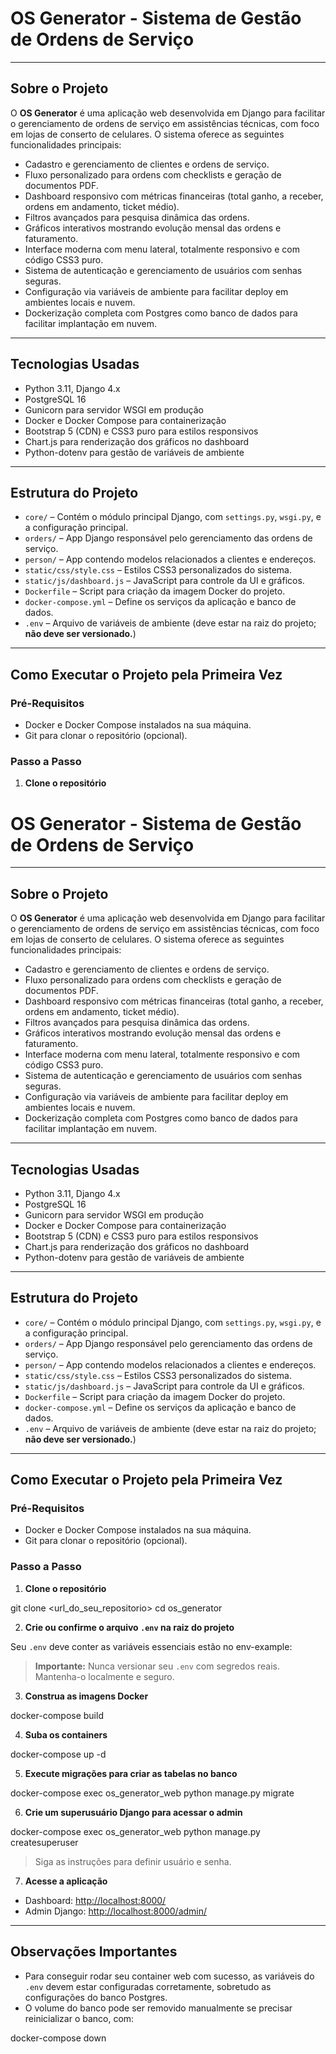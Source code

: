 # OS Generator - Sistema de Gestão de Ordens de Serviço

---

## Sobre o Projeto

O **OS Generator** é uma aplicação web desenvolvida em Django para facilitar o gerenciamento de ordens de serviço em assistências técnicas, com foco em lojas de conserto de celulares. O sistema oferece as seguintes funcionalidades principais:

- Cadastro e gerenciamento de clientes e ordens de serviço.
- Fluxo personalizado para ordens com checklists e geração de documentos PDF.
- Dashboard responsivo com métricas financeiras (total ganho, a receber, ordens em andamento, ticket médio).
- Filtros avançados para pesquisa dinâmica das ordens.
- Gráficos interativos mostrando evolução mensal das ordens e faturamento.
- Interface moderna com menu lateral, totalmente responsivo e com código CSS3 puro.
- Sistema de autenticação e gerenciamento de usuários com senhas seguras.
- Configuração via variáveis de ambiente para facilitar deploy em ambientes locais e nuvem.
- Dockerização completa com Postgres como banco de dados para facilitar implantação em nuvem.

---

## Tecnologias Usadas

- Python 3.11, Django 4.x
- PostgreSQL 16
- Gunicorn para servidor WSGI em produção
- Docker e Docker Compose para containerização
- Bootstrap 5 (CDN) e CSS3 puro para estilos responsivos
- Chart.js para renderização dos gráficos no dashboard
- Python-dotenv para gestão de variáveis de ambiente

---

## Estrutura do Projeto

- `core/` – Contém o módulo principal Django, com `settings.py`, `wsgi.py`, e a configuração principal.
- `orders/` – App Django responsável pelo gerenciamento das ordens de serviço.
- `person/` – App contendo modelos relacionados a clientes e endereços.
- `static/css/style.css` – Estilos CSS3 personalizados do sistema.
- `static/js/dashboard.js` – JavaScript para controle da UI e gráficos.
- `Dockerfile` – Script para criação da imagem Docker do projeto.
- `docker-compose.yml` – Define os serviços da aplicação e banco de dados.
- `.env` – Arquivo de variáveis de ambiente (deve estar na raiz do projeto; **não deve ser versionado.**)

---

## Como Executar o Projeto pela Primeira Vez

### Pré-Requisitos

- Docker e Docker Compose instalados na sua máquina.
- Git para clonar o repositório (opcional).

### Passo a Passo

1. **Clone o repositório**

# OS Generator - Sistema de Gestão de Ordens de Serviço

---

## Sobre o Projeto

O **OS Generator** é uma aplicação web desenvolvida em Django para facilitar o gerenciamento de ordens de serviço em assistências técnicas, com foco em lojas de conserto de celulares. O sistema oferece as seguintes funcionalidades principais:

- Cadastro e gerenciamento de clientes e ordens de serviço.
- Fluxo personalizado para ordens com checklists e geração de documentos PDF.
- Dashboard responsivo com métricas financeiras (total ganho, a receber, ordens em andamento, ticket médio).
- Filtros avançados para pesquisa dinâmica das ordens.
- Gráficos interativos mostrando evolução mensal das ordens e faturamento.
- Interface moderna com menu lateral, totalmente responsivo e com código CSS3 puro.
- Sistema de autenticação e gerenciamento de usuários com senhas seguras.
- Configuração via variáveis de ambiente para facilitar deploy em ambientes locais e nuvem.
- Dockerização completa com Postgres como banco de dados para facilitar implantação em nuvem.

---

## Tecnologias Usadas

- Python 3.11, Django 4.x
- PostgreSQL 16
- Gunicorn para servidor WSGI em produção
- Docker e Docker Compose para containerização
- Bootstrap 5 (CDN) e CSS3 puro para estilos responsivos
- Chart.js para renderização dos gráficos no dashboard
- Python-dotenv para gestão de variáveis de ambiente

---

## Estrutura do Projeto

- `core/` – Contém o módulo principal Django, com `settings.py`, `wsgi.py`, e a configuração principal.
- `orders/` – App Django responsável pelo gerenciamento das ordens de serviço.
- `person/` – App contendo modelos relacionados a clientes e endereços.
- `static/css/style.css` – Estilos CSS3 personalizados do sistema.
- `static/js/dashboard.js` – JavaScript para controle da UI e gráficos.
- `Dockerfile` – Script para criação da imagem Docker do projeto.
- `docker-compose.yml` – Define os serviços da aplicação e banco de dados.
- `.env` – Arquivo de variáveis de ambiente (deve estar na raiz do projeto; **não deve ser versionado.**)

---

## Como Executar o Projeto pela Primeira Vez

### Pré-Requisitos

- Docker e Docker Compose instalados na sua máquina.
- Git para clonar o repositório (opcional).

### Passo a Passo

1. **Clone o repositório**

git clone <url_do_seu_repositorio>
cd os_generator


2. **Crie ou confirme o arquivo `.env` na raiz do projeto**

Seu `.env` deve conter as variáveis essenciais estão no env-example:


> **Importante:** Nunca versionar seu `.env` com segredos reais. Mantenha-o localmente e seguro.

3. **Construa as imagens Docker**

docker-compose build


4. **Suba os containers**

docker-compose up -d


5. **Execute migrações para criar as tabelas no banco**

docker-compose exec os_generator_web python manage.py migrate


6. **Crie um superusuário Django para acessar o admin**

docker-compose exec os_generator_web python manage.py createsuperuser


> Siga as instruções para definir usuário e senha.

7. **Acesse a aplicação**

- Dashboard: [http://localhost:8000/](http://localhost:8000/)
- Admin Django: [http://localhost:8000/admin/](http://localhost:8000/admin/)

---

## Observações Importantes

- Para conseguir rodar seu container web com sucesso, as variáveis do `.env` devem estar configuradas corretamente, sobretudo as configurações do banco Postgres.
- O volume do banco pode ser removido manualmente se precisar reinicializar o banco, com:

docker-compose down